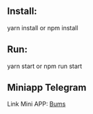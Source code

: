 ## Install:
yarn install or npm install

## Run:
yarn start or npm run start

## Miniapp Telegram
Link Mini APP: [Bums](https://t.me/bums/app?startapp=ref_jvI8RNYcHey)
